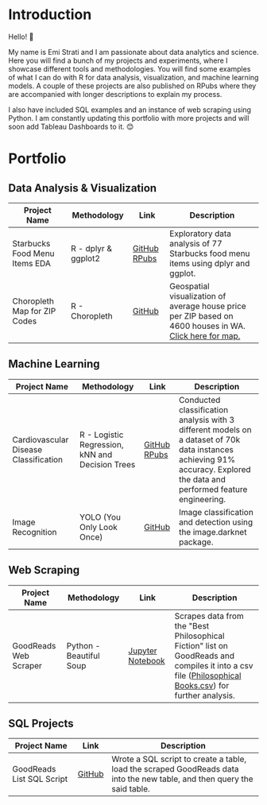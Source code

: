# Introduction
Hello! 👋 

My name is Emi Strati and I am passionate about data analytics and science. Here you will find a bunch of my projects and experiments, where I showcase different tools and methodologies. You will find some examples of what I can do with R for data analysis, visualization, and machine learning models. A couple of these projects are also published on RPubs where they are accompanied with longer descriptions to explain my process.

I also have included SQL examples and an instance of web scraping using Python. I am constantly updating this portfolio with more projects and will soon add Tableau Dashboards to it. 😊

# Portfolio
## Data Analysis & Visualization

| Project Name  | Methodology   | Link | Description | 
| ------------- | ------------- |------|-------------|
| Starbucks Food Menu Items EDA | R - dplyr & ggplot2| [GitHub](https://github.com/estrati1806/R_Projects/blob/main/SbuxEDA.Rmd) [RPubs](https://rpubs.com/emistrati/StarbucksEDA) | Exploratory data analysis of 77 Starbucks food menu items using dplyr and ggplot. |
| Choropleth Map for ZIP Codes | R - Choropleth | [GitHub](https://github.com/estrati1806/estrati_portfolio/blob/main/House_Price_Prediction/Choropleth%20Map%20in%20R.R) | Geospatial visualization of average house price per ZIP based on 4600 houses in WA. [Click here for map.](https://github.com/estrati1806/estrati_portfolio/blob/main/House_Price_Prediction/Choropleth%20Map%20-%20Average%20House%20Price%20per%20ZIP%20Code.png)|

## Machine Learning

| Project Name | Methodology | Link | Description |
|--------------|-------------|-------|------------|
|Cardiovascular Disease Classification | R - Logistic Regression, kNN and Decision Trees | [GitHub](https://github.com/estrati1806/estrati_portfolio/blob/main/Cardiovascular_Disease_Classification/Cardiovascular%20Disease%20Classification.R) [RPubs](https://rpubs.com/emistrati/CardiovascularDiseaseClassification)| Conducted classification analysis with 3 different models on a dataset of 70k data instances achieving 91% accuracy. Explored the data and performed feature engineering. |
|Image Recognition|YOLO (You Only Look Once) | [GitHub](https://github.com/estrati1806/estrati_portfolio/blob/main/YOLO%20Image%20Detection%20-%20Cat%20Image.R)| Image classification and detection using the image.darknet package.|

## Web Scraping

| Project Name  |Methodology | Link   | Description  |
|---------------|---------|--------|--------------|
|GoodReads Web Scraper | Python - Beautiful Soup | [Jupyter Notebook]([https://github.com/estrati1806/estrati_portfolio/blob/main/GoodReads_WebScraping_Python/GoodReads%20Web%20Scraping.ipynb](https://github.com/estrati1806/estrati_portfolio/blob/main/GoodReads_Web_Scraping/GoodReads%20Web%20Scraping.ipynb)) | Scrapes data from the "Best Philosophical Fiction" list on GoodReads and compiles it into a csv file ([Philosophical Books.csv](GoodReads_Web_Scraping/philosophical_books.csv)) for further analysis. |

## SQL Projects

|Project Name | Link | Description |
|-------------|------|-------------|
|GoodReads List SQL Script| [GitHub](https://github.com/estrati1806/estrati_portfolio/blob/main/GoodReads_Web_Scraping/Philosophical_Books_SQL.sql)|Wrote a SQL script to create a table, load the scraped GoodReads data into the new table, and then query the said table. |
